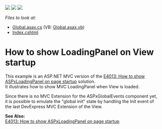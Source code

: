 <!-- default badges list -->
![](https://img.shields.io/endpoint?url=https://codecentral.devexpress.com/api/v1/VersionRange/128552866/12.1.4%2B)
[![](https://img.shields.io/badge/Open_in_DevExpress_Support_Center-FF7200?style=flat-square&logo=DevExpress&logoColor=white)](https://supportcenter.devexpress.com/ticket/details/E4057)
[![](https://img.shields.io/badge/📖_How_to_use_DevExpress_Examples-e9f6fc?style=flat-square)](https://docs.devexpress.com/GeneralInformation/403183)
<!-- default badges end -->
<!-- default file list -->
*Files to look at*:

* [Global.asax.cs](./CS/Global.asax.cs) (VB: [Global.asax.vb](./VB/Global.asax.vb))
* [Index.cshtml](./CS/Views/Home/Index.cshtml)
<!-- default file list end -->
# How to show LoadingPanel on View startup


<p>This example is an ASP.NET MVC version of the <a href="https://www.devexpress.com/Support/Center/p/E4013">E4013: How to show ASPxLoadingPanel on page startup</a> solution.<br />
It illustrates how to show MVC LoadingPanel when View is loaded.</p><p>Since there is no MVC Extension for the ASPxGlobalEvents component yet, it is possible to emulate the "global init" state by handling the Init event of the last DevExpress MVC Extension of the View.</p><p><strong>See Also:</strong><br />
<a href="https://www.devexpress.com/Support/Center/p/E4013">E4013: How to show ASPxLoadingPanel on page startup</a></p>

<br/>


